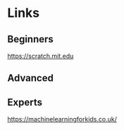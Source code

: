 # Links

## Beginners
https://scratch.mit.edu

## Advanced

## Experts
https://machinelearningforkids.co.uk/
